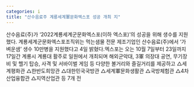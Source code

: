 ```yaml
---
categories: i
title: "산수음료주 계룡세계軍문화엑스포 성공 개최 지"
---
```

산수음료(주)가 ‘2022계룡세계군문화엑스포(이하 엑스포)’의 성공을 위해 생수를 지원했다. 계룡세계군문화엑스포조직위는 먹는샘물 전문 제조기업인 산수음료(주)에서 ‘가벼운샘’ 생수 10만병을 지원했다고 4일 밝혔다.엑스포는 오는 10월 7일부터 23일까지 17일간 계룡시 계룡대 활주로 일원에서 개최되며 해외군악대, 3軍 의장대 공연, 무기장비 및 헬기 탑승, 사격 및 서바이벌 게임 등 다양한 볼거리와 즐길거리를 제공하고 △세계평화관 △한반도희망관 △대한민국국방관 △세계軍문화생활관 △국방체험관 △4차산업융합관 △지역산업관 등 7개 전
